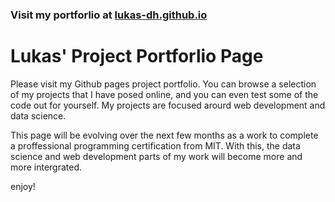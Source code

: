 ### Visit my portforlio at [lukas-dh.github.io](https://lukas-dh.github.io/)

# Lukas' Project Portforlio Page
Please visit my Github pages project portfolio. You can browse a selection of my projects that I have posed online, and you can even test some of the code out for yourself.
My projects are focused arourd web development and data science. 

This page will be evolving over the next few months as a work to complete a proffessional programming certification from MIT. With this, the data science and web development parts
of my work will become more and more intergrated.

enjoy!

